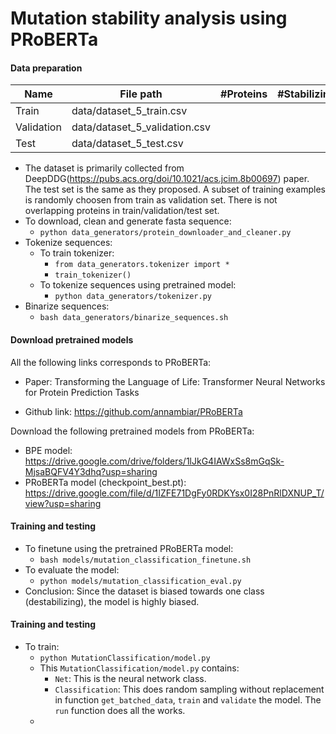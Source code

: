 # Mutation stability analysis using PRoBERTa



#### Data preparation

| Name       | File path                     | #Proteins | #Stabilizing | #Destabilizing |
| ---------- | ----------------------------- | --------- | ------------ | -------------- |
| Train      | data/dataset_5_train.csv      |           |              |                |
| Validation | data/dataset_5_validation.csv |           |              |                |
| Test       | data/dataset_5_test.csv       |           |              |                |

* The dataset is primarily collected from DeepDDG(https://pubs.acs.org/doi/10.1021/acs.jcim.8b00697) paper. The test set is the same as they proposed. A subset of training examples is randomly choosen from train as validation set. There is not overlapping proteins in train/validation/test set.
* To download, clean and generate fasta sequence:
  * `python data_generators/protein_downloader_and_cleaner.py`
* Tokenize sequences:
  * To train tokenizer:
    * `from data_generators.tokenizer import *`
    * `train_tokenizer()`
  * To tokenize sequences using pretrained model:
    * `python data_generators/tokenizer.py`
* Binarize sequences:
  * `bash data_generators/binarize_sequences.sh`

#### Download pretrained models

All the following links corresponds to PRoBERTa:

* Paper: Transforming the Language of Life: Transformer Neural Networks for Protein Prediction Tasks

* Github link: https://github.com/annambiar/PRoBERTa

Download the following pretrained models from PRoBERTa:

* BPE model: https://drive.google.com/drive/folders/1lJkG4IAWxSs8mGqSk-MjsaBQFV4Y3dhq?usp=sharing
* PRoBERTa model (checkpoint_best.pt): https://drive.google.com/file/d/1IZFE71DgFy0RDKYsx0I28PnRlDXNUP_T/view?usp=sharing

#### Training and testing

* To finetune using the pretrained PRoBERTa model:
  * `bash models/mutation_classification_finetune.sh`
* To evaluate the model:
  * `python models/mutation_classification_eval.py`
* Conclusion: Since the dataset is biased towards one class (destabilizing), the model is highly biased.

#### Training and testing

* To train:
  * `python MutationClassification/model.py`
  * This `MutationClassification/model.py` contains:
    * `Net`: This is the neural network class.
    * `Classification`: This does random sampling without replacement in function `get_batched_data`, `train` and `validate` the model. The `run` function does all the works.
  *
